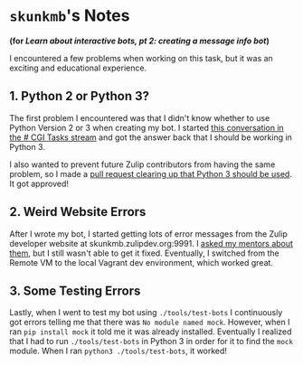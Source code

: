 # `skunkmb`'s Notes
**(for *Learn about interactive bots, pt 2: creating a message info bot*)**

I encountered a few problems when working on this task, but it was an exciting
and educational experience.

## 1. Python 2 or Python 3?

The first problem I encountered was that I didn't know whether to use Python
Version 2 or 3 when creating my bot. I started [this conversation in the # CGI
Tasks stream] and got the answer back that I should be working in Python 3.

I also wanted to prevent future Zulip contributors from having the same
problem, so I made a [pull request clearing up that Python 3 should be used].
It got approved!

## 2. Weird Website Errors

After I wrote my bot, I started getting lots of error messages from the Zulip
developer website at skunkmb.zulipdev.org:9991. I [asked my mentors about
them], but I still wasn't able to get it fixed. Eventually, I switched from the
Remote VM to the local Vagrant dev environment, which worked great.

## 3. Some Testing Errors

Lastly, when I went to test my bot using `./tools/test-bots` I continuously got
errors telling me that there was `No module named mock`. However, when I ran
`pip install mock` it told me it was already installed. Eventually I realized
that I had to run `./tools/test-bots` in Python 3 in order for it to find the
`mock` module. When I ran `python3 ./tools/test-bots`, it worked!

[this conversation in the # CGI Tasks stream]: https://goo.gl/e4Bupg
[pull request clearing up that Python 3 should be used]: https://goo.gl/Bb2rMB
[asked my mentors about them]: https://goo.gl/K22PG3
